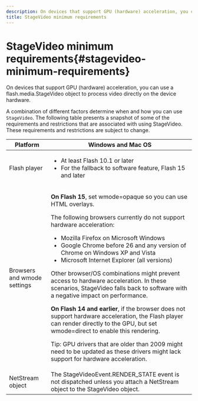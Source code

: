 ```yaml
---
description: On devices that support GPU (hardware) acceleration, you can use a flash.media.StageVideo object to process video directly on the device hardware.
title: StageVideo minimum requirements
---
```


# StageVideo minimum requirements{#stagevideo-minimum-requirements}

On devices that support GPU (hardware) acceleration, you can use a flash.media.StageVideo object to process video directly on the device hardware.

<!--<a id="section_64DDAA8DB215493E8A7CA6636819D350"></a>-->

A combination of different factors determine when and how you can use `StageVideo`. The following table presents a snapshot of some of the requirements and restrictions that are associated with using StageVideo. These requirements and restrictions are subject to change. 

<table id="table_882F4462A5AE47E28A60A39D112164A7"> 
 <thead> 
  <tr> 
   <th colname="col1" class="entry"> Platform </th> 
   <th colname="col2" class="entry"> Windows and Mac OS </th> 
  </tr>
 </thead>
 <tbody> 
  <tr> 
   <td colname="col1"> Flash player </td> 
   <td colname="col2"> 
    <ul id="ul_s42_lm2_jp"> 
     <li id="li_308FA9EC206B437A9EE04C29F9480B73">At least Flash 10.1 or later </li> 
     <li id="li_5898EDB0D12A43389076BCC7F4A27A0A">For the fallback to software feature, Flash 15 and later </li> 
    </ul> </td> 
  </tr> 
  <tr> 
   <td colname="col1">Browsers and <span class="codeph"> wmode</span> settings </td> 
   <td colname="col2"> <p><b>On Flash 15</b>, set <span class="codeph"> wmode=opaque</span> so you can use HTML overlays. </p> <p>The following browsers currently do not support hardware acceleration: 
     <ul id="ul_frv_ykf_jp"> 
      <li id="li_3D407A61FEE042A9B85A6EFACA6D7719">Mozilla Firefox on Microsoft Windows </li> 
      <li id="li_39B85AC352564DA8B86EA826638F1F4B">Google Chrome before 26 and any version of Chrome on Windows XP and Vista </li> 
      <li id="li_0042BA6070C849E6B7C4B4BF4333F712">Microsoft Internet Explorer (all versions) </li> 
     </ul>Other browser/OS combinations might prevent access to hardware acceleration. In these scenarios, <span class="codeph"> StageVideo</span> falls back to software with a negative impact on performance. </p> <p><b>On Flash 14 and earlier</b>, if the browser does not support hardware acceleration, the Flash player can render directly to the GPU, but set <span class="codeph"> wmode=direct</span> to enable this rendering. <p>Tip:  GPU drivers that are older than 2009 might need to be updated as these drivers might lack support for hardware acceleration. </p> </p> </td> 
  </tr> 
  <tr> 
   <td colname="col1"> NetStream object </td> 
   <td colname="col2">The <span class="codeph"> StageVideoEvent.RENDER_STATE</span> event is not dispatched unless you attach a <span class="codeph"> NetStream</span> object to the <span class="codeph"> StageVideo</span> object. </td> 
  </tr> 
 </tbody> 
</table>

